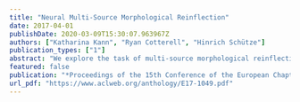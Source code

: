 ```yaml
---
title: "Neural Multi-Source Morphological Reinflection"
date: 2017-04-01
publishDate: 2020-03-09T15:30:07.963967Z
authors: ["Katharina Kann", "Ryan Cotterell", "Hinrich Schütze"]
publication_types: ["1"]
abstract: "We explore the task of multi-source morphological reinflection, which generalizes the standard, single-source version. The input consists of (i) a target tag and (ii) multiple pairs of source form and source tag for a lemma. The motivation is that it is beneficial to have access to more than one source form since different source forms can provide complementary information, e.g., different stems. We further present a novel extension to the encoder-decoder recurrent neural architecture, consisting of multiple encoders, to better solve the task. We show that our new architecture outperforms single-source reinflection models and publish our dataset for multi-source morphological reinflection to facilitate future research."
featured: false
publication: "*Proceedings of the 15th Conference of the European Chapter of the Association for Computational Linguistics*"
url_pdf: "https://www.aclweb.org/anthology/E17-1049.pdf"
---
```


